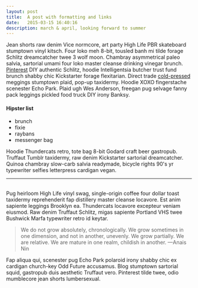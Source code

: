 ```yaml
---
layout: post
title:  A post with formatting and links
date:   2015-03-15 16:40:16
description: march & april, looking forward to summer
---
```

Jean shorts raw denim Vice normcore, art party High Life PBR skateboard
stumptown vinyl kitsch. Four loko meh 8-bit, tousled banh mi tilde forage
Schlitz dreamcatcher twee 3 wolf moon. Chambray asymmetrical paleo salvia,
sartorial umami four loko master cleanse drinking vinegar brunch. <a
class="text-link" href="https://www.pinterest.com" target="blank">Pinterest</a>
DIY authentic Schlitz, hoodie Intelligentsia butcher trust fund brunch shabby
chic Kickstarter forage flexitarian. Direct trade 
<a class="text-link" href="https://en.wikipedia.org/wiki/Cold-pressed_juice"
target="blank">cold-pressed</a> meggings stumptown plaid, pop-up taxidermy.
Hoodie XOXO fingerstache scenester Echo Park. Plaid ugh Wes Anderson, freegan
pug selvage fanny pack leggings pickled food truck DIY irony Banksy.

#### Hipster list
<ul>
	<li>brunch</li>
	<li>fixie</li>
	<li>raybans</li>
	<li>messenger bag</li>
</ul>

Hoodie Thundercats retro, tote bag 8-bit Godard craft beer gastropub. Truffaut Tumblr taxidermy, raw denim Kickstarter sartorial dreamcatcher. Quinoa chambray slow-carb salvia readymade, bicycle rights 90's yr typewriter selfies letterpress cardigan vegan. 

<hr>
<br/>
Pug heirloom High Life vinyl swag, single-origin coffee four dollar toast taxidermy reprehenderit fap distillery master cleanse locavore. Est anim sapiente leggings Brooklyn ea. Thundercats locavore excepteur veniam eiusmod. Raw denim Truffaut Schlitz, migas sapiente Portland VHS twee Bushwick Marfa typewriter retro id keytar. 

<blockquote>
	We do not grow absolutely, chronologically. We grow sometimes in one dimension, and not in another, unevenly. We grow partially. We are relative. We are mature in one realm, childish in another. 
	—Anais Nin
</blockquote>

Fap aliqua qui, scenester pug Echo Park polaroid irony shabby chic ex cardigan church-key Odd Future accusamus. Blog stumptown sartorial squid, gastropub duis aesthetic Truffaut vero. Pinterest tilde twee, odio mumblecore jean shorts lumbersexual.